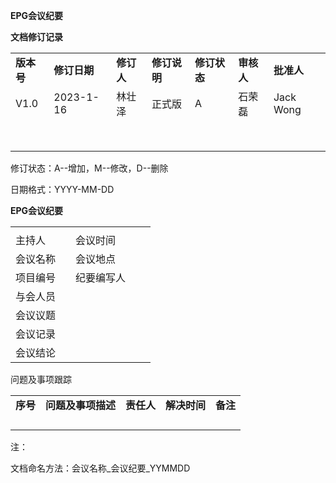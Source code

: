 **EPG会议纪要**

**文档修订记录**

|  |  |  |  |  |  |  |
| --- | --- | --- | --- | --- | --- | --- |
| **版本号** | **修订日期** | **修订人** | **修订说明** | **修订状态** | **审核人** | **批准人** |
| V1.0 | 2023-1-16 | 林壮泽 | 正式版 | A | 石荣磊 | Jack Wong |
|  |  |  |  |  |  |  |
|  |  |  |  |  |  |  |
|  |  |  |  |  |  |  |
|  |  |  |  |  |  |  |
|  |  |  |  |  |  |  |
|  |  |  |  |  |  |  |
|  |  |  |  |  |  |  |
|  |  |  |  |  |  |  |

修订状态：A--增加，M--修改，D--删除

日期格式：YYYY-MM-DD

**EPG会议纪要**

|  |  |  |  |  |
| --- | --- | --- | --- | --- |
|  | | | |  |
| 主持人 |  | 会议时间 |  | |
| 会议名称 |  | 会议地点 |  | |
| 项目编号 |  | 纪要编写人 |  | |
| 与会人员 |  | | | |
| 会议议题 |  | | | |
| 会议记录 |  | | | |
| 会议结论 |  | | | |

问题及事项跟踪

|  |  |  |  |  |
| --- | --- | --- | --- | --- |
| **序号** | **问题及事项描述** | **责任人** | **解决时间** | **备注** |
|  |  |  |  |  |
|  |  |  |  |  |
|  |  |  |  |  |
|  |  |  |  |  |

注：

文档命名方法：会议名称\_会议纪要\_YYMMDD